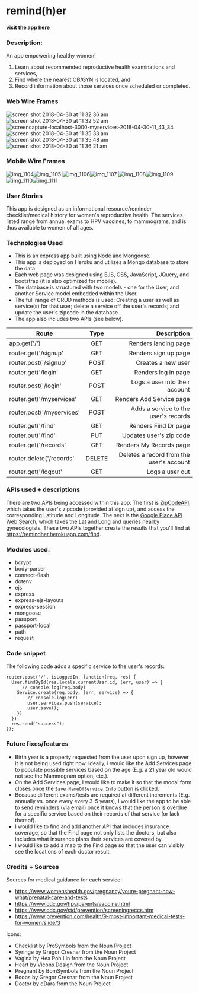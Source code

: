 
# remind(h)er
**[visit the app here](https://remindher.herokuapp.com)**

### Description:
An app empowering healthy women!

1. Learn about recommended reproductive health examinations and services, 
2. Find where the nearest OB/GYN is located, and
3. Record information about those services once scheduled or completed.

### Web Wire Frames
![screen shot 2018-04-30 at 11 32 36 am](https://user-images.githubusercontent.com/13025907/39443925-d028e68e-4c6a-11e8-913f-873472e21285.png)
![screen shot 2018-04-30 at 11 32 52 am](https://user-images.githubusercontent.com/13025907/39443926-d03cacfa-4c6a-11e8-9a42-11c3a3ded3d6.png)
![screencapture-localhost-3000-myservices-2018-04-30-11_43_34](https://user-images.githubusercontent.com/13025907/39444200-cbe42812-4c6b-11e8-9079-37b0e084ff7b.png)
![screen shot 2018-04-30 at 11 35 33 am](https://user-images.githubusercontent.com/13025907/39443930-d0848642-4c6a-11e8-96b9-fcdc29d45ed9.png)
![screen shot 2018-04-30 at 11 35 48 am](https://user-images.githubusercontent.com/13025907/39443931-d099956e-4c6a-11e8-9da4-63aa054fa770.png)
![screen shot 2018-04-30 at 11 36 21 am](https://user-images.githubusercontent.com/13025907/39443932-d0ad6576-4c6a-11e8-9f81-1c0fdc81cd92.png)

### Mobile Wire Frames
![img_1104](https://user-images.githubusercontent.com/13025907/39447592-26717b94-4c77-11e8-97b3-beea85c4f16e.PNG)![img_1105](https://user-images.githubusercontent.com/13025907/39447593-26957d64-4c77-11e8-9db0-cdf35cd27f65.PNG)
![img_1106](https://user-images.githubusercontent.com/13025907/39447594-26ae6acc-4c77-11e8-82bb-0371af917f88.PNG)![img_1107](https://user-images.githubusercontent.com/13025907/39447595-26c3228c-4c77-11e8-9a85-506a11209bb2.PNG)
![img_1108](https://user-images.githubusercontent.com/13025907/39447596-26db39da-4c77-11e8-92a8-a7b79f747e88.PNG)![img_1109](https://user-images.githubusercontent.com/13025907/39447597-26f1657a-4c77-11e8-84a3-b1f5a0199846.PNG)
![img_1110](https://user-images.githubusercontent.com/13025907/39447598-270a12f0-4c77-11e8-9188-55df01c116a1.PNG)![img_1111](https://user-images.githubusercontent.com/13025907/39447599-2722dba0-4c77-11e8-8d12-3dfad02837ec.PNG)


### User Stories
This app is designed as an informational resource/reminder checklist/medical history for women's reproductive health. The services listed range from annual exams to HPV vaccines, to mammograms, and is thus available to women of all ages.

### Technologies Used
- This is an express app built using Node and Mongoose.
- This app is deployed on Heroku and utilizes a Mongo database to store the data.
- Each web page was designed using EJS, CSS, JavaScript, JQuery, and bootstrap (it is also optimized for mobile).
- The database is structured with two models - one for the User, and another Service model embedded within the User.
- The full range of CRUD methods is used: Creating a user as well as service(s) for that user; delete a service off the user's records; and update the user's zipcode in the database.
- The app also includes two APIs (see below).

| Route        | Type           | Description  |
| ------------- |:-------------:| -----:|
| app.get('/') | GET | Renders landing page|
| router.get('/signup'   | GET      |   Renders sign up page |
| router.post('/signup'   | POST      |   Creates a new user |
| router.get('/login'   | GET      |   Renders log in page |
| router.post('/login'   | POST      |   Logs a user into their account |
| router.get('/myservices'   | GET      |   Renders Add Service page |
| router.post('/myservices'   | POST      |   Adds a service to the user's records |
| router.get('/find'   | GET      |   Renders Find Dr page |
| router.put('/find'   | PUT      |   Updates user's zip code |
| router.get('/records'   | GET      |   Renders My Records page |
| router.delete('/records'   | DELETE      |   Deletes a record from the user's account |
| router.get('/logout'   | GET      |   Logs a user out |


### APIs used + descriptions
There are two APIs being accessed within this app. The first is [ZipCodeAPI](https://www.zipcodeapi.com/), which takes the user's zipcode (provided at sign up), and access the corresponding Latitude and Longitude. The next is the [Google Place API Web Search](https://developers.google.com/places/web-service/search), which takes the Lat and Long and queries nearby gynecologists. These two APIs together create the results that you'll find at https://remindher.herokuapp.com/find.

### Modules used:

- bcrypt 
- body-parser
- connect-flash
- dotenv
- ejs
- express
- express-ejs-layouts
- express-session
- mongoose
- passport
- passport-local
- path
- request

### Code snippet
The following code adds a specific service to the user's records:

    router.post('/', isLoggedIn, function(req, res) {
      User.findById(res.locals.currentUser.id, (err, user) => {
          // console.log(req.body)
        Service.create(req.body, (err, service) => {
            // console.log(err)
            user.services.push(service); 
            user.save();
        })
      });
      res.send("success");
    });

### Future fixes/features
- Birth year is a property requested from the user upon sign up, however it is not being used right now. Ideally, I would like the Add Services page to populate possible services based on the age (E.g. a 21 year old would not see the Mammogram option, etc.).
- On the Add Services page, I would like to make it so that the modal form closes once the `Save NameOfService Info` button is clicked.
- Because different exams/tests are required at different increments (E.g. annually vs. once every every 3-5 years), I would like the app to be able to send reminders (via email) once it knows that the person is overdue for a specific service based on their records of that service (or lack thereof).
- I would like to find and add another API that includes insurance coverage, so that the Find page not only lists the doctors, but also includes what insurance plans their services are covered by.
- I would like to add a map to the Find page so that the user can visibly see the locations of each doctor result.

### Credits + Sources
Sources for medical guidance for each service:
- https://www.womenshealth.gov/pregnancy/youre-pregnant-now-what/prenatal-care-and-tests
- https://www.cdc.gov/hpv/parents/vaccine.html
- https://www.cdc.gov/std/prevention/screeningreccs.htm
- https://www.prevention.com/health/9-most-important-medical-tests-for-women/slide/3

Icons:
- Checklist by ProSymbols from the Noun Project
- Syringe by Gregor Cresnar from the Noun Project
- Vagina by Hea Poh Lin from the Noun Project
- Heart by Vicons Design from the Noun Project
- Pregnant by BomSymbols from the Noun Project
- Boobs by Gregor Cresnar from the Noun Project
- Doctor by dDara from the Noun Project

